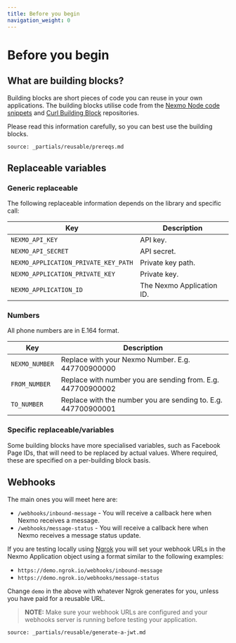 ```yaml
---
title: Before you begin
navigation_weight: 0
---
```


# Before you begin

## What are building blocks?

Building blocks are short pieces of code you can reuse in your own applications.
The building blocks utilise code from the [Nexmo Node code snippets](https://github.com/nexmo/nexmo-node-code-snippets) and [Curl Building Block](https://github.com/Nexmo/curl-building-blocks) repositories.

Please read this information carefully, so you can best use the building blocks.

```partial
source: _partials/reusable/prereqs.md
```

## Replaceable variables

### Generic replaceable

The following replaceable information depends on the library and specific call:

Key | Description
-- | --
`NEXMO_API_KEY` | API key.
`NEXMO_API_SECRET` | API secret.
`NEXMO_APPLICATION_PRIVATE_KEY_PATH` |  Private key path.
`NEXMO_APPLICATION_PRIVATE_KEY` | Private key.
`NEXMO_APPLICATION_ID` | The Nexmo Application ID.

### Numbers

All phone numbers are in E.164 format.

Key | Description
-- | --
`NEXMO_NUMBER` | Replace with your Nexmo Number. E.g. 447700900000
`FROM_NUMBER` | Replace with number you are sending from. E.g. 447700900002
`TO_NUMBER` | Replace with the number you are sending to. E.g. 447700900001

### Specific replaceable/variables

Some building blocks have more specialised variables, such as Facebook Page IDs, that will need to be replaced by actual values. Where required, these are specified on a per-building block basis.

## Webhooks

The main ones you will meet here are:

* `/webhooks/inbound-message` - You will receive a callback here when Nexmo receives a message.
* `/webhooks/message-status` - You will receive a callback here when Nexmo receives a message status update.

If you are testing locally using [Ngrok](https://ngrok.com) you will set your webhook URLs in the Nexmo Application object using a format similar to the following examples:

* `https://demo.ngrok.io/webhooks/inbound-message`
* `https://demo.ngrok.io/webhooks/message-status`

Change `demo` in the above with whatever Ngrok generates for you, unless you have paid for a reusable URL.

> **NOTE:** Make sure your webhook URLs are configured and your webhooks server is running before testing your application.

```partial
source: _partials/reusable/generate-a-jwt.md
```